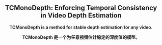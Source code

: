 <h2 align="center">TCMonoDepth: Enforcing Temporal Consistency in Video Depth Estimation</h2>

**<p align="center">TCMonoDepth is a method for stable depth estimation for any video.</p>**

**<p align="center">TCMonoDepth 是一个为任意视频估计稳定的深度值的模型。</p>**